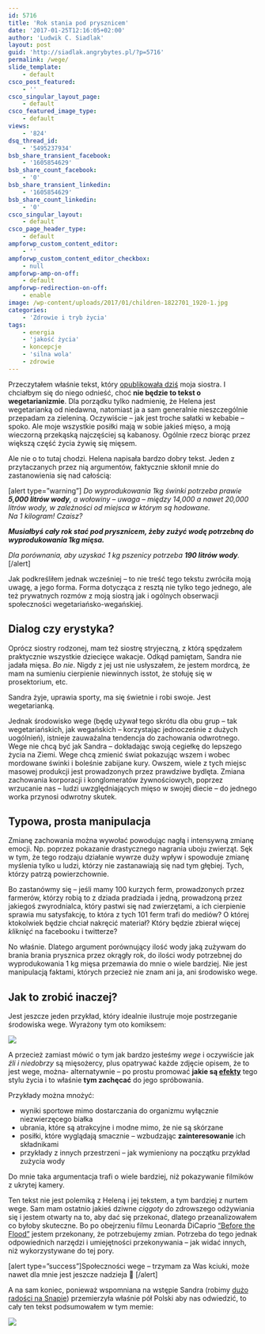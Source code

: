 ```yaml
---
id: 5716
title: 'Rok stania pod prysznicem'
date: '2017-01-25T12:16:05+02:00'
author: 'Ludwik C. Siadlak'
layout: post
guid: 'http://siadlak.angrybytes.pl/?p=5716'
permalink: /wege/
slide_template:
    - default
csco_post_featured:
    - ''
csco_singular_layout_page:
    - default
csco_featured_image_type:
    - default
views:
    - '824'
dsq_thread_id:
    - '5495237934'
bsb_share_transient_facebook:
    - '1605854629'
bsb_share_count_facebook:
    - '0'
bsb_share_transient_linkedin:
    - '1605854629'
bsb_share_count_linkedin:
    - '0'
csco_singular_layout:
    - default
csco_page_header_type:
    - default
ampforwp_custom_content_editor:
    - ''
ampforwp_custom_content_editor_checkbox:
    - null
ampforwp-amp-on-off:
    - default
ampforwp-redirection-on-off:
    - enable
image: /wp-content/uploads/2017/01/children-1822701_1920-1.jpg
categories:
    - 'Zdrowie i tryb życia'
tags:
    - energia
    - 'jakość życia'
    - koncepcje
    - 'silna wola'
    - zdrowie
---
```


Przeczytałem właśnie tekst, który [opublikowała dziś](http://www.helena.siadlak.pl/confession-wyznaje-prawde/) moja siostra. I chciałbym się do niego odnieść, choć **nie będzie to tekst o wegetarianizmie**. Dla porządku tylko nadmienię, że Helena jest wegetarianką od niedawna, natomiast ja a sam generalnie nieszczególnie przepadam za zieleniną. Oczywiście – jak jest troche sałatki w kebabie – spoko. Ale moje wszystkie posiłki mają w sobie jakieś mięso, a moją wieczorną przekąską najczęściej są kabanosy. Ogólnie rzecz biorąc przez większą część życia żywię się mięsem.

Ale nie o to tutaj chodzi. Helena napisała bardzo dobry tekst. Jeden z przytaczanych przez nią argumentów, faktycznie skłonił mnie do zastanowienia się nad całością:

\[alert type=”warning”\] *Do wyprodukowania 1kg świnki potrzeba prawie **5,000 litrów wody**, a wołowiny – uwaga – między 14,000 a nawet 20,000 litrów wody, w zależności od miejsca w którym są hodowane.*   
*Na 1 kilogram! Czaisz?*

***Musiałbyś cały rok stać pod prysznicem, żeby zużyć wodę potrzebną do wyprodukowania 1kg mięsa.***

*Dla porównania, aby uzyskać 1 kg pszenicy potrzeba **190 litrów wody**.*\[/alert\]

Jak podkreśliłem jednak wcześniej – to nie treść tego tekstu zwróciła moją uwagę, a jego forma. Forma dotycząca z resztą nie tylko tego jednego, ale też prywatnych rozmów z moją siostrą jak i ogólnych obserwacji społeczności wegetariańsko-wegańskiej.

## Dialog czy erystyka?

Oprócz siostry rodzonej, mam też siostrę stryjeczną, z którą spędzałem praktycznie wszystkie dziecięce wakacje. Odkąd pamiętam, Sandra nie jadała mięsa. *Bo nie*. Nigdy z jej ust nie usłyszałem, że jestem mordrcą, że mam na sumieniu cierpienie niewinnych isstot, że stołuję się w prosektorium, etc.

Sandra żyje, uprawia sporty, ma się świetnie i robi swoje. Jest wegetarianką.

Jednak środowisko wege (będę używał tego skrótu dla obu grup – tak wegetariańskich, jak wegańskich – korzystając jednocześnie z dużych uogólnień), istnieje zauważalna tendencja do zachowania odwrotnego. Wege nie chcą być jak Sandra – dokładając swoją cegiełkę do lepszego życia na Ziemi. Wege chcą zmienić świat pokazując wszem i wobec mordowane świnki i boleśnie zabijane kury. Owszem, wiele z tych miejsc masowej produkcji jest prowadzonych przez prawdziwe bydlęta. Zmiana zachowania korporacji i konglomeratów żywnościowych, poprzez wrzucanie nas – ludzi uwzględniających mięso w swojej diecie – do jednego worka przynosi odwrotny skutek.

## Typowa, prosta manipulacja

Zmianę zachowania można wywołać powodując nagłą i intensywną zmianę emocji. Np. poprzez pokazanie drastycznego nagrania uboju zwierząt. Sęk w tym, że tego rodzaju działanie wywrze duży wpływ i spowoduje zmianę myślenia tylko u ludzi, którzy nie zastanawiają się nad tym głębiej. Tych, którzy patrzą powierzchownie.

Bo zastanówmy się – jeśli mamy 100 kurzych ferm, prowadzonych przez farmerów, którzy robią to z dziada pradziada i jedną, prowadzoną przez jakiegoś zwyrodnialca, który pastwi się nad zwierzętami, a ich cierpienie sprawia mu satysfakcję, to która z tych 101 ferm trafi do mediów? O której ktokolwiek będzie chciał nakręcić materiał? Który będzie zbierał więcej *kliknięć* na facebooku i twitterze?

No właśnie. Dlatego argument porównujący ilość wody jaką zużywam do brania brania prysznica przez okrągły rok, do ilości wody potrzebnej do wyprodukowania 1 kg mięsa przemawia do mnie o wiele bardziej. Nie jest manipulacją faktami, których przecież nie znam ani ja, ani środowisko wege.

## Jak to zrobić inaczej?

Jest jeszcze jeden przykład, który idealnie ilustruje moje postrzeganie środowiska wege. Wyrażony tym oto komiksem:

![](http://personaldevelopment.pl/wp-content/uploads/2017/01/vegan_piss-1-1.jpg)

A przecież zamiast mówić o tym jak bardzo jesteśmy *wege* i oczywiście jak *źli i niedobrzy* są mięsożercy, plus opatrywać każde zdjęcie opisem, że to jest wege, można- alternatywnie – po prostu promować **jakie są <span style="text-decoration: underline;">efekty</span>** tego stylu życia i to właśnie **tym zachęcać** do jego spróbowania.

Przykłady można mnożyć:

- wyniki sportowe mimo dostarczania do organizmu wyłącznie niezwierzęcego białka
- ubrania, które są atrakcyjne i modne mimo, że nie są skórzane
- posiłki, które wyglądają smacznie – wzbudzając **zainteresowanie** ich składnikami
- przykłady z innych przestrzeni – jak wymieniony na początku przykład zużycia wody

Do mnie taka argumentacja trafi o wiele bardziej, niż pokazywanie filmików z ukrytej kamery.

Ten tekst nie jest polemiką z Heleną i jej tekstem, a tym bardziej z nurtem wege. Sam mam ostatnio jakieś dziwne *ciągoty* do zdrowszego odżywiania się i jestem otwarty na to, aby dać się przekonać, dlatego przeanalizowałem co byłoby skuteczne. Bo po obejrzeniu filmu Leonarda DiCaprio [“Before the Flood”](http://www.imdb.com/title/tt5929776/) jestem przekonany, że potrzebujemy zmian. Potrzeba do tego jednak odpowiednich narzędzi i umiejętności przekonywania – jak widać innych, niż wykorzystywane do tej pory.

\[alert type=”success”\]Społeczności wege – trzymam za Was kciuki, może nawet dla mnie jest jeszcze nadzieja 🙂 \[/alert\]

A na sam koniec, ponieważ wspomniana na wstępie Sandra (robimy [dużo radości na Snapie](https://www.snapchat.com/add/ludwikc)) przemierzyła właśnie pół Polski aby nas odwiedzić, to cały ten tekst podsumowałem w tym memie:

![](http://personaldevelopment.pl/wp-content/uploads/2017/01/badz_jak_sandra.jpg)